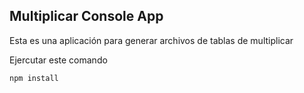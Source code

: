 

## Multiplicar Console App

Esta es una aplicación para generar archivos de tablas de multiplicar

Ejercutar este comando



``````
npm install
``````